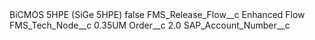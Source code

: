 <?xml version="1.0" encoding="UTF-8"?>
<CustomMetadata xmlns="http://soap.sforce.com/2006/04/metadata" xmlns:xsi="http://www.w3.org/2001/XMLSchema-instance" xmlns:xsd="http://www.w3.org/2001/XMLSchema">
    <label>BiCMOS 5HPE (SiGe 5HPE)</label>
    <protected>false</protected>
    <values>
        <field>FMS_Release_Flow__c</field>
        <value xsi:type="xsd:string">Enhanced Flow</value>
    </values>
    <values>
        <field>FMS_Tech_Node__c</field>
        <value xsi:type="xsd:string">0.35UM</value>
    </values>
    <values>
        <field>Order__c</field>
        <value xsi:type="xsd:double">2.0</value>
    </values>
    <values>
        <field>SAP_Account_Number__c</field>
        <value xsi:nil="true"/>
    </values>
</CustomMetadata>
